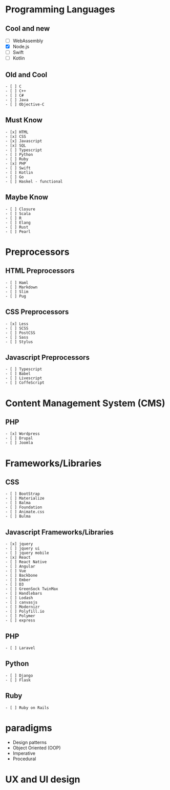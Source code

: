 # Programming Languages
  ## Cool and new
  - [ ] WebAssembly
  - [x] Node.js
  - [ ] Swift
  - [ ] Kotlin

  ## Old and Cool
    - [ ] C
    - [ ] C++
    - [ ] C#
    - [ ] Java
    - [ ] Objective-C

  ## Must Know
    - [x] HTML
    - [x] CSS
    - [x] Javascript
    - [x] SQL
    - [ ] Typescript
    - [ ] Python
    - [ ] Ruby
    - [x] PHP
    - [ ] Swift
    - [ ] Kotlin
    - [ ] Go
    - [ ] Haskel - functional

  ## Maybe Know
    - [ ] Closure
    - [ ] Scala
    - [ ] R
    - [ ] Elang
    - [ ] Rust
    - [ ] Pearl

# Preprocessors
  ## HTML Preprocessors
    - [ ] Haml
    - [ ] Markdown
    - [ ] Slim
    - [ ] Pug

  ## CSS Preprocessors
    - [x] Less
    - [ ] SCSS
    - [ ] PostCSS
    - [ ] Sass
    - [ ] Stylus

  ## Javascript Preprocessors
    - [ ] Typescript
    - [ ] Babel
    - [ ] Livescript
    - [ ] CoffeScript

# Content Management System (CMS)  
  ## PHP
    - [x] Wordpress
    - [ ] Drupal
    - [ ] Joomla

# Frameworks/Libraries
  ## CSS
    - [ ] BootStrap
    - [ ] Materialize
    - [ ] Balma
    - [ ] Foundation
    - [ ] Animate.css
    - [ ] Bulma

  ## Javascript Frameworks/Libraries
    - [x] jquery
    - [ ] jquery ui
    - [ ] jquery mobile
    - [x] React
    - [ ] React Native
    - [ ] Angular
    - [ ] Vue
    - [ ] Backbone
    - [ ] Ember
    - [ ] D3
    - [ ] GreenSock TwinMax
    - [ ] Handlebars
    - [ ] Lodash
    - [ ] canvasjs
    - [ ] Modernizr
    - [ ] Polyfill.io
    - [ ] Polymer
    - [ ] express

  ## PHP
    - [ ] Laravel

  ## Python
    - [ ] Django
    - [ ] Flask

  ## Ruby
    - [ ] Ruby on Rails
    
# paradigms
  * Design patterns
  * Object Oriented (OOP)
  * Imperative
  * Procedural
# UX and UI design
